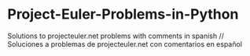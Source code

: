 # Project-Euler-Problems-in-Python
Solutions to projecteuler.net problems with comments in spanish // Soluciones a problemas de projecteuler.net con comentarios en español
